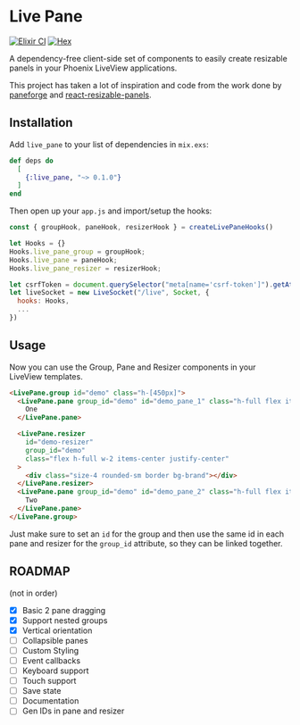 # Live Pane
[![Elixir CI](https://github.com/giusdp/live_pane/actions/workflows/tests.yaml/badge.svg?branch=main)](https://github.com/giusdp/live_pane/actions/workflows/tests.yaml)
[![Hex](https://img.shields.io/hexpm/v/live_pane)](https://hex.pm/packages/live_pane)

A dependency-free client-side set of components to easily create resizable panels in your Phoenix LiveView applications.

This project has taken a lot of inspiration and code from the work done by 
[paneforge](https://.github.com/svecosystem/paneforge) and [react-resizable-panels](https://github.com/bvaughn/react-resizable-panels).

## Installation

Add `live_pane` to your list of dependencies in `mix.exs`:

```elixir
def deps do
  [
    {:live_pane, "~> 0.1.0"}
  ]
end
```

Then open up your `app.js` and import/setup the hooks:

```js
const { groupHook, paneHook, resizerHook } = createLivePaneHooks()

let Hooks = {}
Hooks.live_pane_group = groupHook;
Hooks.live_pane = paneHook;
Hooks.live_pane_resizer = resizerHook;

let csrfToken = document.querySelector("meta[name='csrf-token']").getAttribute("content")
let liveSocket = new LiveSocket("/live", Socket, {
  hooks: Hooks,
  ...
})
```

## Usage

Now you can use the Group, Pane and Resizer components in your LiveView templates.

```html
<LivePane.group id="demo" class="h-[450px]">
  <LivePane.pane group_id="demo" id="demo_pane_1" class="h-full flex items-center justify-center">
    One
  </LivePane.pane>

  <LivePane.resizer
    id="demo-resizer"
    group_id="demo"
    class="flex h-full w-2 items-center justify-center"
  >
    <div class="size-4 rounded-sm border bg-brand"></div>
  </LivePane.resizer>
  <LivePane.pane group_id="demo" id="demo_pane_2" class="h-full flex items-center justify-center">
    Two
  </LivePane.pane>
</LivePane.group>
```

Just make sure to set an `id` for the group and then use the same id in each pane and resizer for the `group_id` attribute, so they can be linked together.
## ROADMAP

(not in order)

- [x] Basic 2 pane dragging
- [x] Support nested groups
- [x] Vertical orientation
- [ ] Collapsible panes 
- [ ] Custom Styling
- [ ] Event callbacks
- [ ] Keyboard support
- [ ] Touch support
- [ ] Save state
- [ ] Documentation
- [ ] Gen IDs in pane and resizer